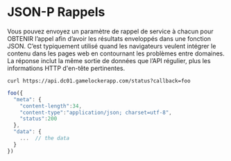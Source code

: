 # JSON-P Rappels
 
Vous pouvez envoyez un paramètre de rappel de service à chacun pour OBTENIR l’appel afin d’avoir les résultats enveloppés dans une fonction JSON. C’est typiquement utilisé quand les navigateurs veulent intégrer le contenu dans les pages web en contournant les problèmes entre domaines. La réponse inclut la même sortie de données que l’API régulier, plus les informations HTTP d'en-tête pertinentes.
 
```shell
curl https://api.dc01.gamelockerapp.com/status?callback=foo
```

```javascript
foo({
  "meta": {  
    "content-length":34,
    "content-type":"application/json; charset=utf-8",
    "status":200
  },
  "data": {
    ...  // the data
  }
})
```
